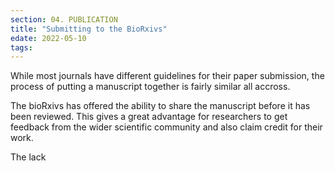 ```yaml
---
section: 04. PUBLICATION
title: "Submitting to the BioRxivs"
edate: 2022-05-10
tags:
---
```


While most journals have different guidelines for their paper submission, the process of putting a manuscript together is fairly similar all accross.

The bioRxivs has offered the ability to share the manuscript before it has been reviewed. This gives a great advantage for researchers to get feedback from the wider scientific community and also claim credit for their work. 

The lack